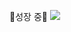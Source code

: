 🐣성장 중🐣
<img src="https://img.shields.io/badge/c++ee9b59?style=flat-square&logo=00599C&logoColor=white"/>
